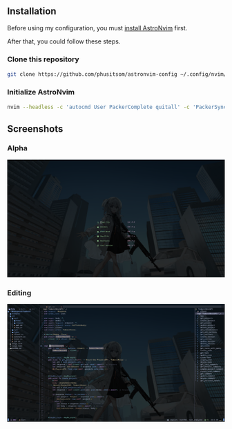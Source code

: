 <h2>Installation</h2>

Before using my configuration, you must <a href="https://github.com/AstroNvim/AstroNvim#%EF%B8%8F-installation">install AstroNvim</a> first.

After that, you could follow these steps.

<h3>Clone this repository</h3>


```bash
git clone https://github.com/phusitsom/astronvim-config ~/.config/nvim/lua/user
```

<h3>Initialize AstroNvim</h3>

```bash
nvim --headless -c 'autocmd User PackerComplete quitall' -c 'PackerSync'
```

<h2>Screenshots</h2>

<h3>Alpha</h3>

<img src="./assets/nvim_dashboard.png">

<br>

<h3>Editing</h3>

<img src="./assets/nvim_edit.png">


